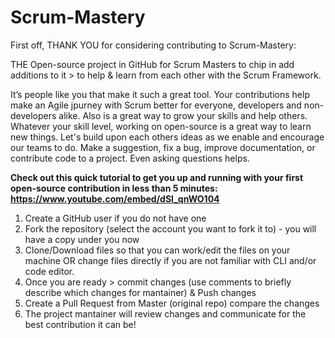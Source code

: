 # Scrum-Mastery

First off, THANK YOU for considering contributing to Scrum-Mastery:

THE Open-source project in GitHub for Scrum Masters to chip in add additions to it > to help &amp; learn from each other with the Scrum Framework.

It’s people like you that make it such a great tool.
Your contributions help make an Agile jpurney with Scrum better for everyone, developers and non-developers alike.
Also is a great way to grow your skills and help others. Whatever your skill level, working on open-source is a great way to learn new things.
Let's build upon each others ideas as we enable and encourage our teams to do.
Make a suggestion, fix a bug, improve documentation, or contribute code to a project. Even asking questions helps.


**Check out this quick tutorial to get you up and running with your first open-source contribution in less than 5 minutes: https://www.youtube.com/embed/dSl_qnWO104**
1. Create a GitHub user if you do not have one
2. Fork the repository (select the account you want to fork it to) - you will have a copy under you now
3. Clone/Download files so that you can work/edit the files on your machine OR change files directly if you are not familiar with CLI and/or code editor.
4. Once you are ready > commit changes (use comments to briefly describe which changes for mantainer) & Push changes
5. Create a Pull Request from Master (original repo) compare the changes
6. The project mantainer will review changes and communicate for the best contribution it can be!
